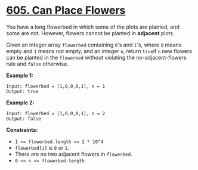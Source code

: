 # [605. Can Place Flowers](https://leetcode.com/problems/can-place-flowers/description/?envType=study-plan-v2&envId=leetcode-75)

You have a long flowerbed in which some of the plots are planted, and some are not. However, flowers cannot be planted in **adjacent**  plots.

Given an integer array `flowerbed` containing `0`'s and `1`'s, where `0` means empty and `1` means not empty, and an integer `n`, return `true`if `n` new flowers can be planted in the `flowerbed` without violating the no-adjacent-flowers rule and `false` otherwise.

**Example 1:** 

```
Input: flowerbed = [1,0,0,0,1], n = 1
Output: true
```

**Example 2:** 

```
Input: flowerbed = [1,0,0,0,1], n = 2
Output: false
```

**Constraints:** 

- `1 <= flowerbed.length <= 2 * 10^4`
- `flowerbed[i]` is `0` or `1`.
- There are no two adjacent flowers in `flowerbed`.
- `0 <= n <= flowerbed.length`